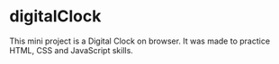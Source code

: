# digitalClock

This mini project is a Digital Clock on browser. It was made to practice HTML, CSS and JavaScript skills.
